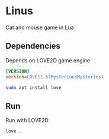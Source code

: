 # Linus
Cat and mouse game in Lua

## Dependencies
Depends on LOVE2D game engine

```ini
[VERSION]
version=LOVE11.5(MysteriousMysteries)
```

```sh
sudo apt install love
```

## Run
Run with LOVE2D
```
love .
```

